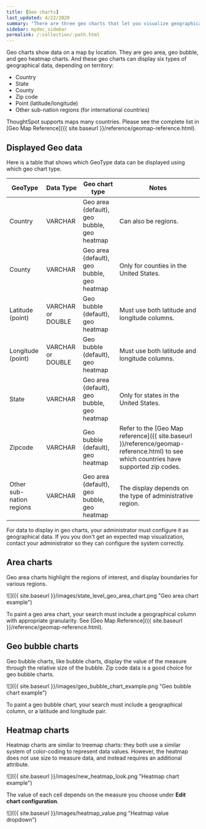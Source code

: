 ```yaml
---
title: [Geo charts]
last_updated: 4/22/2020
summary: "There are three geo charts that let you visualize geographical data in ThoughtSpot."
sidebar: mydoc_sidebar
permalink: /:collection/:path.html
---
```

Geo charts show data on a map by location. They are geo area, geo bubble, and
geo heatmap charts. And these geo charts can display six types of geographical
data, depending on territory:

-   Country
-   State
-   County
-   Zip code
-   Point (latitude/longitude)
-   Other sub-nation regions (for international countries)

ThoughtSpot supports maps many countries. Please see the complete list in [Geo Map Reference]({{ site.baseurl }}/reference/geomap-reference.html).

## Displayed Geo data

Here is a table that shows which GeoType data can be displayed using which geo chart type.

|GeoType|Data Type | Geo chart type|Notes|
|-------|---|--------------|-----|
|Country|VARCHAR|Geo area (default), geo bubble, geo heatmap| Can also be regions.|
|County|VARCHAR|Geo area (default), geo bubble, geo heatmap| Only for counties in the United States.|
|Latitude (point)|VARCHAR or DOUBLE|Geo bubble (default), geo heatmap| Must use both latitude and longitude columns.|
|Longitude (point)|VARCHAR or DOUBLE|Geo bubble (default), geo heatmap| Must use both latitude and longitude columns.|
|State|VARCHAR|Geo area (default), geo bubble, geo heatmap| Only for states in the United States.|
|Zipcode|VARCHAR|Geo bubble (default), geo heatmap| Refer to the [Geo Map reference]({{ site.baseurl }}/reference/geomap-reference.html) to see which countries have supported zip codes.|
|Other sub-nation regions|VARCHAR|Geo area (default), geo bubble, geo heatmap| The display depends on the type of administrative region.|

For data to display in geo charts, your administrator must configure it
as geographical data. If you you don't get an expected map
visualization, contact your administrator so they can configure the system correctly.

## Area charts

Geo area charts highlight the regions of interest, and
display boundaries for various regions.

 ![]({{ site.baseurl }}/images/state_level_geo_area_chart.png "Geo area chart example")

To paint a geo area chart, your search must include a geographical column with appropriate granularity. See [Geo Map Reference]({{ site.baseurl }}/reference/geomap-reference.html).

## Geo bubble charts

Geo bubble charts, like bubble charts, display the value of the measure through the relative
size of the bubble. Zip code data is a good choice for geo bubble charts.

 ![]({{ site.baseurl }}/images/geo_bubble_chart_example.png "Geo bubble chart example")

To paint a geo bubble chart, your search must include a geographical column, or a  latitude and longitude pair.

## Heatmap charts

Heatmap charts are similar to treemap charts: they both use a similar
system of color-coding to represent data values. However, the heatmap does not
use size to measure data, and instead requires an additional attribute.

 ![]({{ site.baseurl }}/images/new_heatmap_look.png "Heatmap chart example")

The value of each cell depends on the measure you choose under **Edit chart configuration**.

 ![]({{ site.baseurl }}/images/heatmap_value.png "Heatmap value dropdown")
